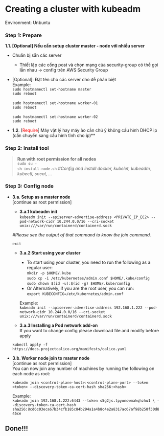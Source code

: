 # **Creating a cluster with kubeadm**
Environment: Unbuntu

### **Step 1: Prepare**

**1.1. [Optional] Nếu cần setup cluster master - node với nhiều server<br>**
- Chuẩn bị sẵn các server<br>
    - Thiết lập các cổng post và chọn mạng của security-group có thể gọi lẫn nhau -> config trên AWS Security Group<br>
-  [Optional]: Đặt tên cho các server cho đễ phân biệt <br>
  Example:<br>
  `sudo hostnamectl set-hostname master`<br>
  `sudo reboot`<br><br>
  `sudo hostnamectl set-hostname worker-01`<br>
  `sudo reboot`<br><br>
  `sudo hostnamectl set-hostname worker-02`<br>
  `sudo reboot`<br>


- **1.2**. [<span style="color:red">Require</span>] Máy vật lý hay máy ảo cần chú ý không cấu hình DHCP ip (cần chuyển sang cấu hình tĩnh cho ip)**

### Step 2: Install tool
 >**Run with root permission for all nodes**<br>
    `sudo su -`
    <br>
    `sh install-node.sh` _#Config and install docker, kubelet, kubeadm, kubectl, socat, ..._

### Step 3: Config node
- **3.a. Setup as a master node** <br>
[continue as root permission] <br>
    - **3.a.1 kubeadm init**<br>
`kubeadm init --apiserver-advertise-address <PRIVATE_IP_EC2> --pod-network-cidr 10.244.0.0/16 --cri-socket unix:///var/run/containerd/containerd.sock`<br>

  _#Please see the output of that command to know the join command._

  `exit`<br>

  - **3.a.2 Start using your cluster**
    - To start using your cluster, you need to run the following as a regular user:<br>
    `mkdir -p $HOME/.kube`<br>
    `sudo cp -i /etc/kubernetes/admin.conf $HOME/.kube/config`<br>
    `sudo chown $(id -u):$(id -g) $HOME/.kube/config`<br>
    - Or Alternatively, if you are the root user, you can run:<br>
    `export KUBECONFIG=/etc/kubernetes/admin.conf`

    Example:<br>
    `kubeadm init --apiserver-advertise-address 192.168.1.222 --pod-network-cidr 10.244.0.0/16 --cri-socket unix:///var/run/containerd/containerd.sock`

  - **3.a.3 Installing a Pod network add-on**<br>
  If you want to change config please download file and modify before apply

  `kubectl apply -f https://docs.projectcalico.org/manifests/calico.yaml`

- **3.b. Worker node join to master node** <br>
[continue as root permission] <br>
You can now join any number of machines by running the following on each node as root:

    `kubeadm join <control-plane-host>:<control-plane-port> --token <token> --discovery-token-ca-cert-hash sha256:<hash>`<br>

    Example:<br>
  `kubeadm join 192.168.1.222:6443 --token s5g2js.tpyonqwmakqhzhu1 \
--discovery-token-ca-cert-hash sha256:8cd6c03eca67b34cfb185c84b294a1a4b8c4e2a8317ac67af98b250f30d845ce`

## Done!!!